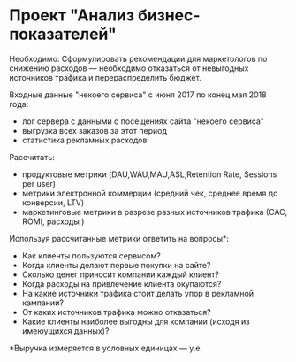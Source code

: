 # Проект "Анализ бизнес-показателей"

Необходимо: Сформулировать рекомендации для маркетологов по снижению расходов — необходимо отказаться от невыгодных источников трафика и перераспределить бюджет.

Входные данные "некоего сервиса" с июня 2017 по конец мая 2018 года:
- лог сервера с данными о посещениях сайта "некоего сервиса"
- выгрузка всех заказов за этот период
- статистика рекламных расходов


Рассчитать:

- продуктовые метрики (DAU,WAU,MAU,ASL,Retention Rate, Sessions per user)
- метрики электронной коммерции (средний чек, среднее время до конверсии, LTV)
- маркетинговые метрики в разрезе разных источников трафика (САС, ROMI, расходы )

Используя рассчитанные метрики ответить на вопросы*:
 - Как клиенты пользуются сервисом?
 - Когда клиенты делают первые покупки на сайте?
 - Сколько денег приносит компании каждый клиент?
 - Когда расходы на привлечение клиента окупаются?
 - На какие источники трафика стоит делать упор в рекламной кампании?
 - От каких источников трафика можно отказаться?
 - Какие клиенты наиболее выгодны для компании (исходя из имеюущихся данных)?
 
*Выручка измеряется в условных единицах — у.е.